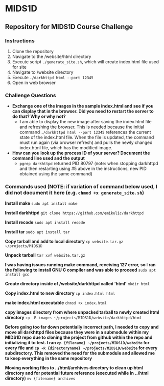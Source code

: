 # MIDS1D
## Repository for MIDS1D Course Challenge

### Instructions
1. Clone the repository
2. Navigate to the /website/html directory
3. Execute script `./generate_site.sh`, which will create index.html file used for site
4. Navigate to /website directory
5. Execute `./darkhttpd html --port 12345`
6. Open in web browser

### Challenge Questions
- **Exchange one of the images in the sample index.html and see if you can display that in the browser. Did you need to restart the server to do that? Why or why not?**
	- I am able to display the new image after saving the index.html file and refreshing the browser. This is needed because the initial command `./darkhttpd html --port 12345` references the current state of the index.html file. When the file is updated, the command must run again (via browser refresh) and pulls the newly changed index.html file, which has the modified image.
- **How can you look up the process ID of your server? Document the command line used and the output**
	- `pgrep darkhttpd` returned PID 80797 (note: when stopping darkhttpd and then restarting using #5 above in the instructions, new PID obtained using the same command)

### Commands used (NOTE: if variation of command below used, I did not document it here (e.g. `chmod +x generate_site.sh`)
**Install make**
`sudo apt install make`

**Install darkhttpd**
`git clone https://github.com/emikulic/darkhttpd`

**Install recode**
`sudo apt install recode`

**Install tar**
`sudo apt install tar`

**Copy tarball and add to local directory**
`cp website.tar.gz ~/projects/MIDS1D`

**Unpack tarball**
`tar xvf website.tar.gz`

**I was having issues running make command, receiving 127 error, so I ran the following to install GNU C compiler and was able to proceed**
`sudo apt install gcc`

**Create directory inside of /website/darkhttpd called 'html'**
`mkdir html`

**Copy index.html to new directory**
`cp index.html html`

**make index.html executable**
`chmod +x index.html`

**copy images directory from where unpacked tarball to newly created html directory**
`cp -R images ~/projects/MIDS1D/website/darkhttpd/html`

**Before going too far down potentially incorrect path, I needed to copy and move all darkhttpd files because they were in a submodule within my MIDS1D repo due to cloning the project from github within the repo and initializing it to test. I ran `cp {filename} ~/projects/MIDS1D/website` for every file and `cp -R {directoryname} ~/projects/MIDS1D/website` for every subdirectory. This removed the need for the submodule and allowed me to keep everything in the same repository**

**Moving working files to ../html/archives directory to clean up html directory and for potential future reference (executed while in ../html directory)**
`mv {filename} archives`
